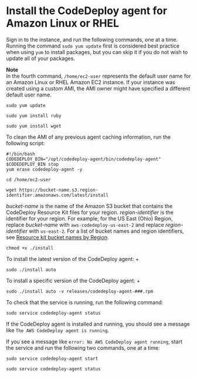 # Install the CodeDeploy agent for Amazon Linux or RHEL<a name="codedeploy-agent-operations-install-linux"></a>

Sign in to the instance, and run the following commands, one at a time\. Running the command `sudo yum update` first is considered best practice when using `yum` to install packages, but you can skip it if you do not wish to update all of your packages\.

**Note**  
In the fourth command, `/home/ec2-user` represents the default user name for an Amazon Linux or RHEL Amazon EC2 instance\. If your instance was created using a custom AMI, the AMI owner might have specified a different default user name\. 

```
sudo yum update
```

```
sudo yum install ruby
```

```
sudo yum install wget
```

To clean the AMI of any previous agent caching information, run the following script:

```
#!/bin/bash
CODEDEPLOY_BIN="/opt/codedeploy-agent/bin/codedeploy-agent"
$CODEDEPLOY_BIN stop
yum erase codedeploy-agent -y
```

```
cd /home/ec2-user
```

```
wget https://bucket-name.s3.region-identifier.amazonaws.com/latest/install
```

*bucket\-name* is the name of the Amazon S3 bucket that contains the CodeDeploy Resource Kit files for your region\. *region\-identifier* is the identifier for your region\. For example, for the US East \(Ohio\) Region, replace *bucket\-name* with `aws-codedeploy-us-east-2` and replace *region\-identifier* with `us-east-2`\. For a list of bucket names and region identifiers, see [Resource kit bucket names by Region](resource-kit.md#resource-kit-bucket-names)\.

```
chmod +x ./install
```

To install the latest version of the CodeDeploy agent:
+ 

  ```
  sudo ./install auto
  ```

To install a specific version of the CodeDeploy agent:
+ 

  ```
  sudo ./install auto -v releases/codedeploy-agent-###.rpm
  ```

To check that the service is running, run the following command:

```
sudo service codedeploy-agent status
```

If the CodeDeploy agent is installed and running, you should see a message like `The AWS CodeDeploy agent is running`\.

If you see a message like `error: No AWS CodeDeploy agent running`, start the service and run the following two commands, one at a time:

```
sudo service codedeploy-agent start
```

```
sudo service codedeploy-agent status
```